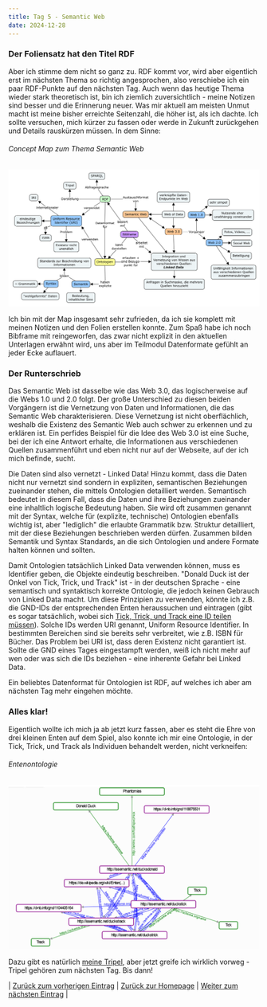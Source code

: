 ```yaml
---
title: Tag 5 - Semantic Web
date: 2024-12-28
---
```


### Der Foliensatz hat den Titel RDF
Aber ich stimme dem nicht so ganz zu. RDF kommt vor, wird aber eigentlich erst im nächsten Thema so richtig angesprochen, also verschiebe ich ein paar RDF-Punkte auf den nächsten Tag. Auch wenn das heutige Thema wieder stark theoretisch ist, bin ich ziemlich zuversichtlich - meine Notizen sind besser und die Erinnerung neuer. Was mir aktuell am meisten Unmut macht ist meine bisher erreichte Seitenzahl, die höher ist, als ich dachte. Ich sollte versuchen, mich kürzer zu fassen oder werde in Zukunft zurückgehen und Details rauskürzen müssen. In dem Sinne:

###### Concept Map zum Thema Semantic Web

![Concept Map](https://raw.githubusercontent.com/piaspios/datenformate/refs/heads/master/assets/images/cmapsemanticweb.png)

Ich bin mit der Map insgesamt sehr zufrieden, da ich sie komplett mit meinen Notizen und den Folien erstellen konnte. Zum Spaß habe ich noch Bibframe mit reingeworfen, das zwar nicht explizit in den aktuellen Unterlagen erwähnt wird, uns aber im Teilmodul Datenformate gefühlt an jeder Ecke auflauert.

### Der Runterschrieb
Das Semantic Web ist dasselbe wie das Web 3.0, das logischerweise auf die Webs 1.0 und 2.0 folgt. Der große Unterschied zu diesen beiden Vorgängern ist die Vernetzung von Daten und Informationen, die das Semantic Web charakterisieren. Diese Vernetzung ist nicht oberflächlich, weshalb die Existenz des Semantic Web auch schwer zu erkennen und zu erklären ist. Ein perfides Beispiel für die Idee des Web 3.0 ist eine Suche, bei der ich eine Antwort erhalte, die Informationen aus verschiedenen Quellen zusammenführt und eben nicht nur auf der Webseite, auf der ich mich befinde, sucht.

Die Daten sind also vernetzt - Linked Data! Hinzu kommt, dass die Daten nicht nur vernetzt sind sondern in expliziten, semantischen Beziehungen zueinander stehen, die mittels Ontologien detailliert werden. Semantisch bedeutet in diesem Fall, dass die Daten und ihre Beziehungen zueinander eine inhaltlich logische Bedeutung haben. Sie wird oft zusammen genannt mit der Syntax, welche für (explizite, technische) Ontologien ebenfalls wichtig ist, aber "lediglich" die erlaubte Grammatik bzw. Struktur detailliert, mit der diese Beziehungen beschrieben werden dürfen. Zusammen bilden Semantik und Syntax Standards, an die sich Ontologien und andere Formate halten können und sollten.

Damit Ontologien tatsächlich Linked Data verwenden können, muss es Identifier geben, die Objekte eindeutig beschreiben. "Donald Duck ist der Onkel von Tick, Trick, und Track" ist - in der deutschen Sprache - eine semantisch und syntaktisch korrekte Ontologie, die jedoch keinen Gebrauch von Linked Data macht. Um diese Prinzipien zu verwenden, könnte ich z.B. die GND-IDs der entsprechenden Enten heraussuchen und eintragen (gibt es sogar tatsächlich, wobei sich [Tick, Trick, und Track eine ID teilen müssen](https://d-nb.info/gnd/1104405164)). Solche IDs werden URI genannt, Uniform Resource Identifier. In bestimmten Bereichen sind sie bereits sehr verbreitet, wie z.B. ISBN für Bücher. Das Problem bei URI ist, dass deren Existenz nicht garantiert ist. Sollte die GND eines Tages eingestampft werden, weiß ich nicht mehr auf wen oder was sich die IDs beziehen - eine inherente Gefahr bei Linked Data.

Ein beliebtes Datenformat für Ontologien ist RDF, auf welches ich aber am nächsten Tag mehr eingehen möchte.

### Alles klar!
Eigentlich wollte ich mich ja ab jetzt kurz fassen, aber es steht die Ehre von drei kleinen Enten auf dem Spiel, also konnte ich mir eine Ontologie, in der Tick, Trick, und Track als Individuen behandelt werden, nicht verkneifen:

###### Entenontologie
![Ontologie](https://raw.githubusercontent.com/piaspios/datenformate/refs/heads/master/assets/images/duckontology.png)

Dazu gibt es natürlich [meine Tripel](https://raw.githubusercontent.com/piaspios/datenformate/refs/heads/master/assets/duckontology.txt), aber jetzt greife ich wirklich vorweg - Tripel gehören zum nächsten Tag. Bis dann!

| [Zurück zum vorherigen Eintrag](https://piaspios.github.io/datenformate/2024/12/15/aufgabe1.html) | [Zurück zur Homepage](https://piaspios.github.io/datenformate/) | [Weiter zum nächsten Eintrag](https://piaspios.github.io/datenformate/2025/01/03/tag6.html) |
